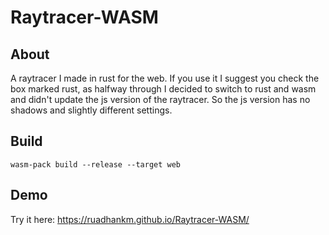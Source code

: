 # Raytracer-WASM
## About
A raytracer I made in rust for the web. If you use it I suggest you check the box marked rust, as halfway through I decided to switch to rust and wasm and didn't update the js version of the raytracer. So the js version has no shadows and slightly different settings.
## Build
```
wasm-pack build --release --target web
```
## Demo
Try it here: https://ruadhankm.github.io/Raytracer-WASM/